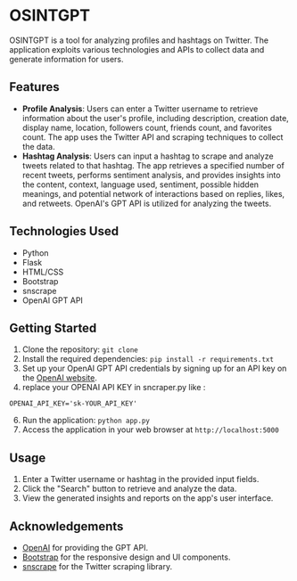 # OSINTGPT
OSINTGPT is a tool for analyzing profiles and hashtags on Twitter. The application exploits various technologies and APIs to collect data and generate information for users.


## Features
- **Profile Analysis**: Users can enter a Twitter username to retrieve information about the user's profile, including description, creation date, display name, location, followers count, friends count, and favorites count. The app uses the Twitter API and scraping techniques to collect the data.
- **Hashtag Analysis**: Users can input a hashtag to scrape and analyze tweets related to that hashtag. The app retrieves a specified number of recent tweets, performs sentiment analysis, and provides insights into the content, context, language used, sentiment, possible hidden meanings, and potential network of interactions based on replies, likes, and retweets. OpenAI's GPT API is utilized for analyzing the tweets.

## Technologies Used
- Python
- Flask
- HTML/CSS
- Bootstrap
- snscrape
- OpenAI GPT API

## Getting Started
1. Clone the repository: `git clone `
2. Install the required dependencies: `pip install -r requirements.txt`
3. Set up your OpenAI GPT API credentials by signing up for an API key on the [OpenAI website](https://openai.com/).
5. replace your OPENAI API KEY in sncraper.py like : 

`OPENAI_API_KEY='sk-YOUR_API_KEY'`

6. Run the application: `python app.py`
7. Access the application in your web browser at `http://localhost:5000`

## Usage
1. Enter a Twitter username or hashtag in the provided input fields.
2. Click the "Search" button to retrieve and analyze the data.
3. View the generated insights and reports on the app's user interface.


## Acknowledgements
- [OpenAI](https://openai.com/) for providing the GPT API.
- [Bootstrap](https://getbootstrap.com/) for the responsive design and UI components.
- [snscrape](https://github.com/JustAnotherArchivist/snscrape) for the Twitter scraping library.

